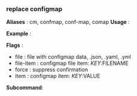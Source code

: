
### replace configmap

**Aliases**   :
  cm, confmap, conf-map, comap
**Usage**     :
 
**Example**   :
  
**Flags**     :
  + file  : file with configmap data, .json, .yaml, .yml
  + file-item  : configmap file item: $KEY:$FILENAME
  + force  : suppress confirmation
  + item  : configmap item: $KEY:$VALUE
  
**Subcommand**:
  

